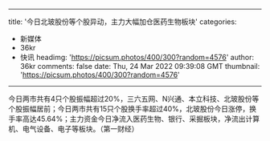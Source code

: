 
---
title: '今日北玻股份等个股异动，主力大幅加仓医药生物板块'
categories: 
 - 新媒体
 - 36kr
 - 快讯
headimg: 'https://picsum.photos/400/300?random=4576'
author: 36kr
comments: false
date: Thu, 24 Mar 2022 09:39:08 GMT
thumbnail: 'https://picsum.photos/400/300?random=4576'
---

<div>   
今日两市共有4只个股振幅超过20%，三六五网、N兴通、本立科技、北玻股份等个股振幅居前；今日两市共有15只个股换手率超过40%，北玻股份今日涨停，换手率高达45.64%；主力资金今日净流入医药生物、银行、采掘板块，净流出计算机、电气设备、电子等板块。（第一财经）  
</div>
            